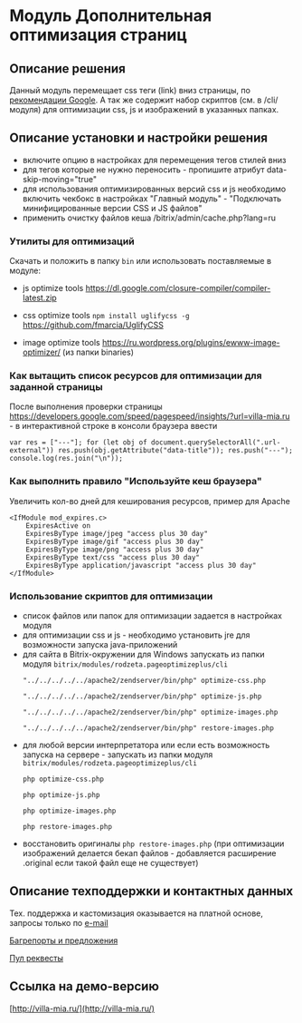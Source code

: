 ﻿
# Модуль Дополнительная оптимизация страниц

## Описание решения

Данный модуль перемещает css теги (link) вниз страницы, по [рекомендации Google](https://developers.google.com/speed/docs/insights/OptimizeCSSDelivery?hl=ru).
А так же содержит набор скриптов (см. в /cli/ модуля) для оптимизации css, js и изображений в указанных папках.

## Описание установки и настройки решения

- включите опцию в настройках для перемещения тегов стилей вниз
- для тегов которые не нужно переносить - пропишите атрибут data-skip-moving="true"
- для использования оптимизированных версий css и js необходимо включить чекбокс в настройках "Главный модуль" - "Подключать минифицированные версии CSS и JS файлов"
- применить очистку файлов кеша /bitrix/admin/cache.php?lang=ru

### Утилиты для оптимизаций

Скачать и положить в папку `bin` или использовать поставляемые в модуле:

- js optimize tools https://dl.google.com/closure-compiler/compiler-latest.zip

- css optimize tools `npm install uglifycss -g` https://github.com/fmarcia/UglifyCSS

- image optimize tools https://ru.wordpress.org/plugins/ewww-image-optimizer/ (из папки binaries)

### Как вытащить список ресурсов для оптимизации для заданной страницы

После выполнения проверки страницы https://developers.google.com/speed/pagespeed/insights/?url=villa-mia.ru - в интерактивной строке в консоли браузера ввести

`var res = ["---"]; for (let obj of document.querySelectorAll(".url-external")) res.push(obj.getAttribute("data-title")); res.push("---"); console.log(res.join("\n"));`

### Как выполнить правило "Используйте кеш браузера"

Увеличить кол-во дней для кеширования ресурсов, пример для Apache
```
<IfModule mod_expires.c>
    ExpiresActive on
    ExpiresByType image/jpeg "access plus 30 day"
    ExpiresByType image/gif "access plus 30 day"
    ExpiresByType image/png "access plus 30 day"
    ExpiresByType text/css "access plus 30 day"
    ExpiresByType application/javascript "access plus 30 day"
</IfModule>
```

### Использование скриптов для оптимизации

- список файлов или папок для оптимизации задается в настройках модуля
- для оптимизации css и js - необходимо установить jre для возможности запуска java-приложений
- для сайта в Bitrix-окружении для Windows запускать из папки модуля `bitrix/modules/rodzeta.pageoptimizeplus/cli`
    ```
    "../../../../../apache2/zendserver/bin/php" optimize-css.php

    "../../../../../apache2/zendserver/bin/php" optimize-js.php

    "../../../../../apache2/zendserver/bin/php" optimize-images.php

    "../../../../../apache2/zendserver/bin/php" restore-images.php
    ```
- для любой версии интерпретатора или если есть возможность запуска на сервере - запускать из папки модуля `bitrix/modules/rodzeta.pageoptimizeplus/cli`
    ```
    php optimize-css.php

    php optimize-js.php

    php optimize-images.php

    php restore-images.php
    ```
- восстановить оригиналы `php restore-images.php` (при оптимизации изображений делается бекап файлов - добавляется расширение .original если такой файл еще не существует)

## Описание техподдержки и контактных данных

Тех. поддержка и кастомизация оказывается на платной основе, запросы только по [e-mail](mailto:rivetweb@yandex.ru)

[Багрепорты и предложения](https://github.com/rivetweb/rodzeta.pageoptimizeplus/issues)

[Пул реквесты](https://github.com/rivetweb/rodzeta.pageoptimizeplus/pulls)

## Ссылка на демо-версию

[http://villa-mia.ru/](http://villa-mia.ru/)
